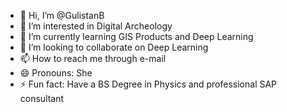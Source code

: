 - 👋 Hi, I’m @GulistanB
- 👀 I’m interested in Digital Archeology
- 🌱 I’m currently learning GIS Products and Deep Learning
- 💞️ I’m looking to collaborate on Deep Learning
- 📫 How to reach me through e-mail
- 😄 Pronouns: She
- ⚡ Fun fact: Have a BS Degree in Physics and professional SAP consultant

<!---
GulistanB/GulistanB is a ✨ special ✨ repository because its `README.md` (this file) appears on your GitHub profile.
You can click the Preview link to take a look at your changes.
--->
